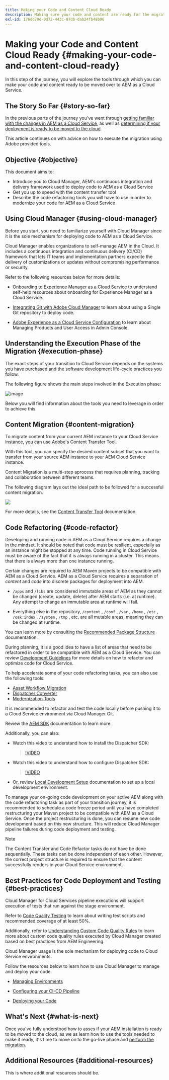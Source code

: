```yaml
---
title: Making your Code and Content Cloud Ready
description: Making sure your code and content are ready for the migration to the cloud
exl-id: 176dd79d-0d72-443c-87db-dab24fb48b96
---
```

# Making your Code and Content Cloud Ready {#making-your-code-and-content-cloud-ready}

In this step of the journey, you will explore the tools through which you can make your code and content ready to be moved over to AEM as a Cloud Service.

## The Story So Far {#story-so-far}

In the previous parts of the journey you've went through [getting familiar with the changes in AEM as a Cloud Service](/help/journey-migration/getting-started.md), as well as [determining if your deployment is ready to be moved to the cloud](/help/journey-migration/readiness.md).

This article continues on with advice on how to execute the migration using Adobe provided tools.

## Objective {#objective}

This document aims to:

* Introduce you to Cloud Manager, AEM's continuous integration and delivery framework used to deploy code to AEM as a Cloud Service
* Get you up to speed with the content transfer tool
* Describe the code refactoring tools you will have to use in order to modernize your code for AEM as a Cloud Service

## Using Cloud Manager {#using-cloud-manager}

Before you start, you need to familiarize yourself with Cloud Manager since it is the sole mechanism for deploying code to AEM as a Cloud Service.

Cloud Manager enables organizations to self-manage AEM in the Cloud. It includes a continuous integration and continuous delivery (CI/CD) framework that lets IT teams and implementation partners expedite the delivery of customizations or updates without compromising performance or security.

Refer to the following resources below for more details:

* [Onboarding to Experience Manager as a Cloud Service](https://experienceleague.adobe.com/docs/experience-manager-cloud-service/onboarding/home.html) to understand self-help resources about onboarding for Experience Manager as a Cloud Service.

* [Integrating Git with Adobe Cloud Manager](https://experienceleague.adobe.com/docs/experience-manager-cloud-service/implementing/managing-code/integrating-with-git.html) to learn about using a Single Git repository to deploy code.

* [Adobe Experience as a Cloud Service Configuration](https://experienceleague.adobe.com/docs/experience-manager-cloud-service/security/ims-support.html#aem-configuration) to learn about Managing Products and User Access in Admin Console.

## Understanding the Execution Phase of the Migration {#execution-phase}

The exact steps of your transition to Cloud Service depends on the systems you have purchased and the software development life-cycle practices you follow.

The following figure shows the main steps involved in the Execution phase:

![image](/help/move-to-cloud-service/assets/exec-image1.png)

Below you will find information about the tools you need to leverage in order to achieve this.

## Content Migration {#content-migration}

To migrate content from your current AEM instance to your Cloud Service instance, you can use Adobe's Content Transfer Tool.

With this tool, you can specify the desired content subset that you want to transfer from your source AEM instance to your AEM Cloud Service instance.

Content Migration is a multi-step aprocess that requires planning, tracking and collaboration between different teams. 

The following diagram lays out the ideal path to be followed for a successful content migration. 

![](/help/journey-migration/assets/contenttransferoverview.png)

<!-- Alexandru: looks to be redundant, given that it's already covered in the CTT docs.

>[!NOTE]
>It is recommended to do frequent differential content top-ups to shorten the content freeze period for the final differential content transfer before going live on Cloud Service. -->

For more details, see the [Content Transfer Tool](/help/journey-migration/content-transfer-tool/using-content-transfer-tool/overview-content-transfer-tool.md) documentation.

<!-- Alexandru: looks to be redundant, given that it's already covered in the CTT docs. 

>[!IMPORTANT]
>Minimum system requirement for Content Transfer Tool is AEM 6.3 + and JAVA 8. If you are on a lower AEM version, you will need to upgrade your content repository to AEM 6.5 to use the Content Transfer Tool. -->

## Code Refactoring {#code-refactor}

Developing and running code in AEM as a Cloud Service requires a change in the mindset. It should be noted that code must be resilient, especially as an instance might be stopped at any time. Code running in Cloud Service must be aware of the fact that it is always running in a cluster. This means that there is always more than one instance running.

Certain changes are required to AEM Maven projects to be compatible with AEM as a Cloud Service. AEM as a Cloud Service requires a separation of *content* and *code* into discrete packages for deployment into AEM.  

* `/apps` and `/libs` are considered immutable areas of AEM as they cannot be changed (create, update, delete) after AEM starts (i.e. at runtime). Any attempt to change an immutable area at runtime will fail.

* Everything else in the repository, `/content` , `/conf` , `/var` , `/home` , `/etc` , `/oak:index` , `/system` , `/tmp` , etc. are all mutable areas, meaning they can be changed at runtime.

You can learn more by consulting the [Recommended Package Structure](/help/implementing/developing/introduction/aem-project-content-package-structure.md#recommended-package-structure) documentation. 

During planning, it is a good idea to have a list of areas that need to be refactored in order to be compatible with AEM as a Cloud Service. You can review [Development Guidelines](/help/implementing/developing/introduction/development-guidelines.md) for more details on how to refactor and optimize code for Cloud Service.  

To help accelerate some of your code refactoring tasks, you can also use the following tools:

* [Asset Workflow Migration](/help/move-to-cloud-service/moving-to-aem-assets/asset-workflow-migration-tool.md)
* [Dispatcher Converter](/help/move-to-cloud-service/refactoring-tools/dispatcher-transformation-utility-tools.md)
* [Modernization Tools](/help/move-to-cloud-service/refactoring-tools/aem-modernization-tools.md)

It is recommended to refactor and test the code locally before pushing it to a Cloud Service environment via Cloud Manager Git. 

Review the [AEM SDK](https://experienceleague.adobe.com/docs/experience-manager-cloud-service/implementing/deploying/overview.html#aem-as-a-cloud-service-sdk) documentation to learn more.

Additionally, you can also:

* Watch this video to understand how to install the Dispatcher SDK:

  >[!VIDEO](https://video.tv.adobe.com/v/30601)

* Watch this video to understand how to configure Dispatcher SDK:

  >[!VIDEO](https://video.tv.adobe.com/v/30602)

* Or, review [Local Development Setup](https://experienceleague.adobe.com/docs/experience-manager-learn/cloud-service/local-development-environment-set-up/overview.html) documentation to set up a local development environment.

To manage your on-going code development on your active AEM along with the code refactoring task as part of your transition journey, it is recommended to schedule a code freeze period until you have completed restructuring your Maven project to be compatible with AEM as a Cloud Service.
Once the project restructuring is done, you can resume new code development based on this new structure. This will reduce Cloud Manager pipeline failures during code deployment and testing.

>[!NOTE]
>The Content Transfer and Code Refactor tasks do not have be done sequentially. These tasks can be done independent of each other. However, the correct project structure is required to ensure that the content successfully renders in your Cloud Service environment.

## Best Practices for Code Deployment and Testing {#best-practices}

Cloud Manager for Cloud Services pipeline executions will support execution of tests that run against the stage environment. 

Refer to [Code Quality Testing](https://experienceleague.adobe.com/docs/experience-manager-cloud-service/implementing/developing/understand-test-results.html#code-quality-testing) to learn about writing test scripts and recommended coverage of at least 50%.

Additionally, refer to [Understanding Custom Code Quality Rules](/help/implementing/cloud-manager/custom-code-quality-rules.md) to learn more about custom code quality rules executed by Cloud Manager created based on best practices from AEM Engineering.

Cloud Manager usage is the sole mechanism for deploying code to Cloud Service environments.

Follow the resources below to learn how to use Cloud Manager to manage and deploy your code.

* [Managing Environments](https://experienceleague.adobe.com/docs/experience-manager-cloud-service/implementing/using-cloud-manager/manage-environments.html)

* [Configuring your CI-CD Pipeline](https://experienceleague.adobe.com/docs/experience-manager-cloud-service/implementing/using-cloud-manager/configure-pipeline.html)

* [Deploying your Code](https://experienceleague.adobe.com/docs/experience-manager-cloud-service/implementing/using-cloud-manager/deploy-code.html)

## What's Next {#what-is-next}

Once you've fully understood how to asses if your AEM installation is ready to be moved to the cloud, as we as learn how to use the tools needed to make it ready, it's time to move on to the go-live phase and [perform the migration](help/journey-migration/performing-migration.md).

## Additional Resources {#additional-resources}

This is where additional resources should be.
